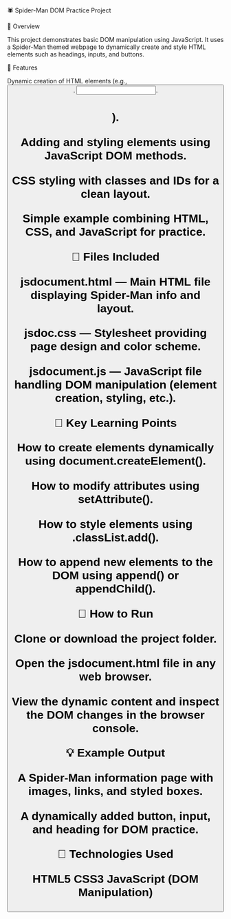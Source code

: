 🕷️ Spider-Man DOM Practice Project

📘 Overview

This project demonstrates basic DOM manipulation using JavaScript.
It uses a Spider-Man themed webpage to dynamically create and style HTML elements such as headings, inputs, and buttons.

🎯 Features

Dynamic creation of HTML elements (e.g., <button>, <input>, <h1>).

Adding and styling elements using JavaScript DOM methods.

CSS styling with classes and IDs for a clean layout.

Simple example combining HTML, CSS, and JavaScript for practice.

🧩 Files Included

jsdocument.html — Main HTML file displaying Spider-Man info and layout.

jsdoc.css — Stylesheet providing page design and color scheme.

jsdocument.js — JavaScript file handling DOM manipulation (element creation, styling, etc.).

🧠 Key Learning Points

How to create elements dynamically using document.createElement().

How to modify attributes using setAttribute().

How to style elements using .classList.add().

How to append new elements to the DOM using append() or appendChild().

🚀 How to Run

Clone or download the project folder.

Open the jsdocument.html file in any web browser.

View the dynamic content and inspect the DOM changes in the browser console.

💡 Example Output

A Spider-Man information page with images, links, and styled boxes.

A dynamically added button, input, and heading for DOM practice.

🧰 Technologies Used

HTML5
CSS3
JavaScript (DOM Manipulation)